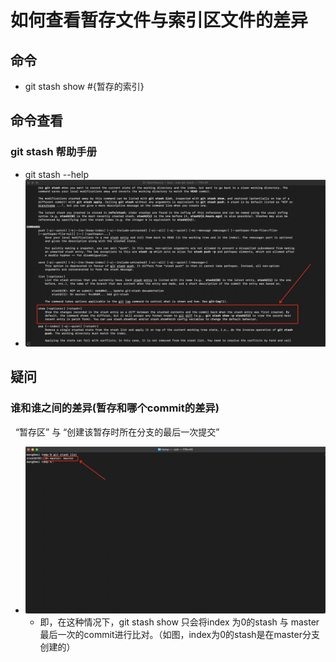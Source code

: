 # 如何查看暂存文件与索引区文件的差异
## 命令
- git stash show #{暂存的索引}

## 命令查看
### git stash 帮助手册
- git stash --help
- <img src="./pics/git-stash-help.png"/>

## 疑问
### 谁和谁之间的差异(暂存和哪个commit的差异)
&nbsp;&nbsp;“暂存区” 与 “创建该暂存时所在分支的最后一次提交”

- <img src="./pics/git-stash-show-01.png"/>

    + 即，在这种情况下，git stash show 只会将index 为0的stash 与 master最后一次的commit进行比对。（如图，index为0的stash是在master分支创建的）